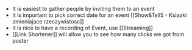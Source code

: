 - It is easiest to gather people by inviting them to an event
- It is important to pick correct date for an event [[Show&Tell5 - Ksiazki zmieniajace rzeczywistosc]]
- It is nice to have a recording of Event, use [[Streaming]]
- [[Link Shortener]] will allow you to see how many clicks we got from poster